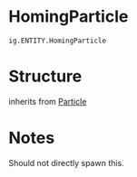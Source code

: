 # HomingParticle
`ig.ENTITY.HomingParticle`

# Structure
inherits from [Particle](/entities/particle.md)


# Notes
Should not directly spawn this.